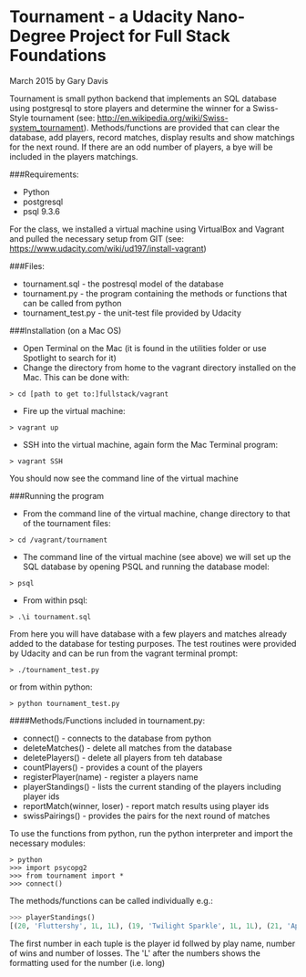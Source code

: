 # Tournament - a Udacity Nano-Degree Project for Full Stack Foundations
March 2015 by Gary Davis

Tournament is small python backend that implements an SQL database using postgresql to store players and determine the winner for a Swiss-Style tournament (see: http://en.wikipedia.org/wiki/Swiss-system_tournament).  Methods/functions are provided that can clear the database, add players, record matches, display results and show matchings for the next round.  If there are an odd number of players, a bye will be included in the players matchings.

###Requirements:
* Python
* postgresql
* psql 9.3.6

For the class, we installed a virtual machine using VirtualBox and Vagrant and pulled the necessary setup from GIT (see: https://www.udacity.com/wiki/ud197/install-vagrant)

###Files:
* tournament.sql - the postresql model of the database
* tournament.py - the program containing the methods or functions that can be called from python
* tournament_test.py - the unit-test file provided by Udacity

###Installation (on a Mac OS)
* Open Terminal on the Mac (it is found in the utilities folder or use Spotlight to search for it)
* Change the directory from home to the vagrant directory installed on the Mac.  This can be done with:
```ShellSession
> cd [path to get to:]fullstack/vagrant  
```
* Fire up the virtual machine: 
```ShellSession 
> vagrant up
```  
* SSH into the virtual machine, again form the Mac Terminal program: 
```ShellSession 
> vagrant SSH  
```
  You should now see the command line of the virtual machine


###Running the program

* From the command line of the virtual machine, change directory to that of the tournament files:
```ShellSession
> cd /vagrant/tournament
```
* The command line of the virtual machine (see above) we will set up the SQL database by opening PSQL and running the database model:  
```ShellSession
> psql  
```
* From within psql:
``` 
> .\i tournament.sql
```

From here you will have database with a few players and matches already added to the database for testing purposes. 
The test routines were provided by Udacity and can be run from the vagrant terminal prompt:
```ShellSession
> ./tournament_test.py
```
or from within python:
```ShellSession
> python tournament_test.py
```
####Methods/Functions included in tournament.py:
* connect() - connects to the database from python
* deleteMatches() - delete all matches from the database
* deletePlayers() - delete all players from teh database
* countPlayers() - provides a count of the players
* registerPlayer(name) - register a players name
* playerStandings() - lists the current standing of the players including player ids
* reportMatch(winner, loser) - report match results using player ids
* swissPairings() - provides the pairs for the next round of matches

To use the functions from python, run the python interpreter and import the necessary modules:
```ShellSession
> python
>>> import psycopg2
>>> from tournament import *
>>> connect()
```
The methods/functions can be called individually e.g.:
```python
>>> playerStandings()
[(20, 'Fluttershy', 1L, 1L), (19, 'Twilight Sparkle', 1L, 1L), (21, 'Applejack', 0L, 1L), (22, 'Pinkie Pie', 0L, 1L)]
```
The first number in each tuple is the player id follwed by play name, number of wins and number of losses.  The 'L' after the numbers shows the formatting used for the number (i.e. long)



